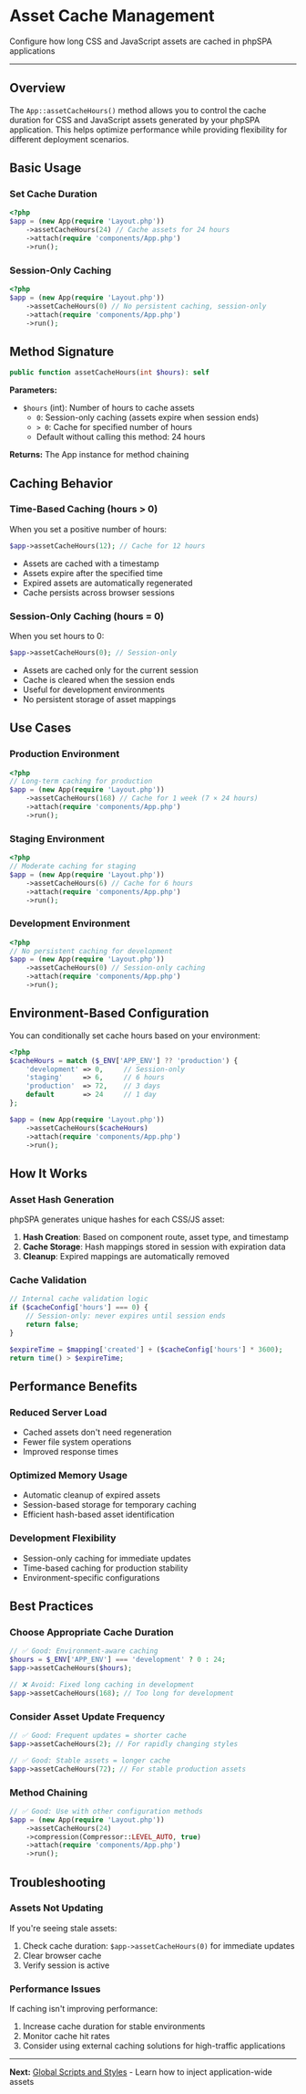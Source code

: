 # Asset Cache Management

Configure how long CSS and JavaScript assets are cached in phpSPA applications

---

## Overview

The `App::assetCacheHours()` method allows you to control the cache duration for CSS and JavaScript assets generated by your phpSPA application. This helps optimize performance while providing flexibility for different deployment scenarios.

## Basic Usage

### Set Cache Duration

```php
<?php
$app = (new App(require 'Layout.php'))
    ->assetCacheHours(24) // Cache assets for 24 hours
    ->attach(require 'components/App.php')
    ->run();
```

### Session-Only Caching

```php
<?php
$app = (new App(require 'Layout.php'))
    ->assetCacheHours(0) // No persistent caching, session-only
    ->attach(require 'components/App.php')
    ->run();
```

## Method Signature

```php
public function assetCacheHours(int $hours): self
```

**Parameters:**
- `$hours` (int): Number of hours to cache assets
  - `0`: Session-only caching (assets expire when session ends)
  - `> 0`: Cache for specified number of hours
  - Default without calling this method: 24 hours

**Returns:** The App instance for method chaining

## Caching Behavior

### Time-Based Caching (hours > 0)

When you set a positive number of hours:

```php
$app->assetCacheHours(12); // Cache for 12 hours
```

- Assets are cached with a timestamp
- Assets expire after the specified time
- Expired assets are automatically regenerated
- Cache persists across browser sessions

### Session-Only Caching (hours = 0)

When you set hours to 0:

```php
$app->assetCacheHours(0); // Session-only
```

- Assets are cached only for the current session
- Cache is cleared when the session ends
- Useful for development environments
- No persistent storage of asset mappings

## Use Cases

### Production Environment

```php
<?php
// Long-term caching for production
$app = (new App(require 'Layout.php'))
    ->assetCacheHours(168) // Cache for 1 week (7 × 24 hours)
    ->attach(require 'components/App.php')
    ->run();
```

### Staging Environment

```php
<?php
// Moderate caching for staging
$app = (new App(require 'Layout.php'))
    ->assetCacheHours(6) // Cache for 6 hours
    ->attach(require 'components/App.php')
    ->run();
```

### Development Environment

```php
<?php
// No persistent caching for development
$app = (new App(require 'Layout.php'))
    ->assetCacheHours(0) // Session-only caching
    ->attach(require 'components/App.php')
    ->run();
```

## Environment-Based Configuration

You can conditionally set cache hours based on your environment:

```php
<?php
$cacheHours = match ($_ENV['APP_ENV'] ?? 'production') {
    'development' => 0,     // Session-only
    'staging'     => 6,     // 6 hours
    'production'  => 72,    // 3 days
    default       => 24     // 1 day
};

$app = (new App(require 'Layout.php'))
    ->assetCacheHours($cacheHours)
    ->attach(require 'components/App.php')
    ->run();
```

## How It Works

### Asset Hash Generation

phpSPA generates unique hashes for each CSS/JS asset:

1. **Hash Creation**: Based on component route, asset type, and timestamp
2. **Cache Storage**: Hash mappings stored in session with expiration data
3. **Cleanup**: Expired mappings are automatically removed

### Cache Validation

```php
// Internal cache validation logic
if ($cacheConfig['hours'] === 0) {
    // Session-only: never expires until session ends
    return false;
}

$expireTime = $mapping['created'] + ($cacheConfig['hours'] * 3600);
return time() > $expireTime;
```

## Performance Benefits

### Reduced Server Load

- Cached assets don't need regeneration
- Fewer file system operations
- Improved response times

### Optimized Memory Usage

- Automatic cleanup of expired assets
- Session-based storage for temporary caching
- Efficient hash-based asset identification

### Development Flexibility

- Session-only caching for immediate updates
- Time-based caching for production stability
- Environment-specific configurations

## Best Practices

### Choose Appropriate Cache Duration

```php
// ✅ Good: Environment-aware caching
$hours = $_ENV['APP_ENV'] === 'development' ? 0 : 24;
$app->assetCacheHours($hours);

// ❌ Avoid: Fixed long caching in development
$app->assetCacheHours(168); // Too long for development
```

### Consider Asset Update Frequency

```php
// ✅ Good: Frequent updates = shorter cache
$app->assetCacheHours(2); // For rapidly changing styles

// ✅ Good: Stable assets = longer cache
$app->assetCacheHours(72); // For stable production assets
```

### Method Chaining

```php
// ✅ Good: Use with other configuration methods
$app = (new App(require 'Layout.php'))
    ->assetCacheHours(24)
    ->compression(Compressor::LEVEL_AUTO, true)
    ->attach(require 'components/App.php')
    ->run();
```

## Troubleshooting

### Assets Not Updating

If you're seeing stale assets:

1. Check cache duration: `$app->assetCacheHours(0)` for immediate updates
2. Clear browser cache
3. Verify session is active

### Performance Issues

If caching isn't improving performance:

1. Increase cache duration for stable environments
2. Monitor cache hit rates
3. Consider using external caching solutions for high-traffic applications

---

**Next:** [Global Scripts and Styles](./global-scripts-and-styles.md) - Learn how to inject application-wide assets